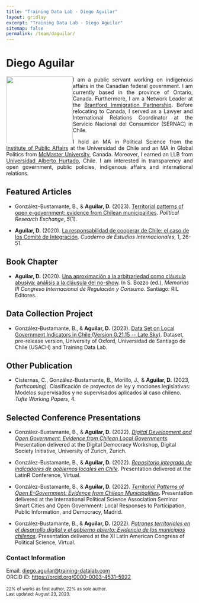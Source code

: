 ```yaml
---
title: "Training Data Lab - Diego Aguilar"
layout: gridlay
excerpt: "Training Data Lab - Diego Aguilar"
sitemap: false
permalink: /team/daguilar/
---
```


# Diego Aguilar

<img src="https://training-datalab.com/images/team/daguilar.jpg" class="img-responsive" width="180px" style="float: left" />

<p align=" justify">I am a public servant working on indigenous affairs in the Canadian federal government. I am currently based in the province of Ontario, Canada. Furthermore, I am a Network Leader at the <a href="https://www.brantford.ca/en/things-to-do/brantford-immigration-partnership.aspx" target="_blank">Brantford Immigration Partnership</a>. Before relocating to Canada, I served as a Lawyer and International Relations Coordinator at the Servicio Nacional del Consumidor (SERNAC) in Chile.</p>

<p align=" justify">I hold an MA in Political Science from the <a href="https://inap.uchile.cl/" target="_blank">Institute of Public Affairs</a> at the Universidad de Chile and an MA in Global Politics from <a href="https://socialsciences.mcmaster.ca/" target="_blank">McMaster University</a>, Canada. Moreover, I earned an LLB from <a href="https://derecho.uahurtado.cl/" target="_blank">Universidad Alberto Hurtado</a>, Chile. I am interested in transparency and open government, public policies, indigenous affairs and international relations.</p>

## Featured Articles

- González-Bustamante, B., & **Aguilar, D.** (2023). <a href="https://doi.org/10.1080/2474736X.2023.2194369" target="_blank">Territorial patterns of open e-government: evidence from Chilean municipalities</a>. *Political Research Exchange, 5*(1).

- **Aguilar, D.** (2020). <a href="https://www.uchile.cl/noticias/157441/graduado-del-mcp-recibe-premio-por-ensayo-sobre-politica-exterior" target="_blank">La responsabilidad de cooperar de Chile: el caso de los Comité de Integración</a>. *Cuaderno de Estudios Internacionales*, 1, 26-51.

## Book Chapter

- **Aguilar, D.** (2020). <a href="https://www.academia.edu/43823415/Una_aproximaci%C3%B3n_a_la_arbitrariedad_como_cl%C3%A1usula_abusiva_an%C3%A1lisis_a_la_cl%C3%A1usula_del_no_show" target="_blank">Una aproximación a la arbitrariedad como cláusula abusiva: análisis a la cláusula del no-show</a>. In S. Bozzo (ed.), *Memorias III Congreso Internacional de Regulación y Consumo*. Santiago: RIL Editores.

## Data Collection Project

- González‑Bustamante, B., & **Aguilar, D.** (2023). <a href="https://doi.org/10.5281/zenodo.7568387" target="_blank">Data Set on Local Government Indicators in Chile (Version 0.21.15 -- Late Sky)</a>. Dataset, pre-release version, University of Oxford, Universidad de Santiago de Chile (USACH) and Training Data Lab.

## Other Publication

- Cisternas, C., González-Bustamante, B., Morillo, J., & **Aguilar, D.** (2023, *forthcoming*). Clasificación de proyectos de ley y mociones legislativas: Modelos supervisados y no supervisados aplicados al caso chileno. *Tufte Working Papers*, 4.

## Selected Conference Presentations

- González-Bustamante, B., & **Aguilar, D.** (2022). <a href="https://github.com/bgonzalezbustamante/Public-Presentations/blob/main/2022/Beamer-Zurich-eGov-2022.pdf" target="_blank">*Digital Development and Open Government: Evidence from Chilean Local Governments*</a>. Presentation delivered at the Digital Democracy Workshop, Digital Society Initiative, University of Zurich, Zurich.

- González-Bustamante, B., & **Aguilar, D.** (2022). <a href="https://github.com/bgonzalezbustamante/Public-Presentations/blob/main/2022/Beamer-LatinR-LocalGovs-2022.pdf" target="_blank">*Repositorio integrado de indicadores de gobiernos locales en Chile*</a>. Presentation delivered at the LatinR Conference, Virtual.

- González-Bustamante, B., & **Aguilar, D.** (2022). <a href="https://github.com/bgonzalezbustamante/Public-Presentations/blob/main/2022/Beamer-IPSA-eGov-2022.pdf" target="_blank">*Territorial Patterns of Open E-Government: Evidence from Chilean Municipalities*</a>. Presentation delivered at the International Political Science Association Seminar Smart Cities and Open Government: Local Responses to Participation, Public Information, and Democracy, Madrid.

- González‑Bustamante, B., & **Aguilar, D.** (2022). <a href="https://github.com/bgonzalezbustamante/Public-Presentations/blob/main/2022/ALACIP_22_Desarrollo_digital_y_gobierno_abierto.pdf" target="_blank">*Patrones territoriales en el desarrollo digital y el gobierno abierto: Evidencia de los municipios chilenos*</a>. Presentation delivered at the XI Latin American Congress of Political Science, Virtual.

### Contact Information

Email: <a href="mailto:diego.aguilar@training-datalab.com">diego.aguilar@training-datalab.com</a><br />
ORCID iD: <a href="https://orcid.org/0000-0003-4531-5922" target="_blank">https://orcid.org/0000-0003-4531-5922</a><br />
<br />
<small>22% of works as first author, 22% as sole author.</small><br />
<small>Last updated: August 23, 2023.</small>
